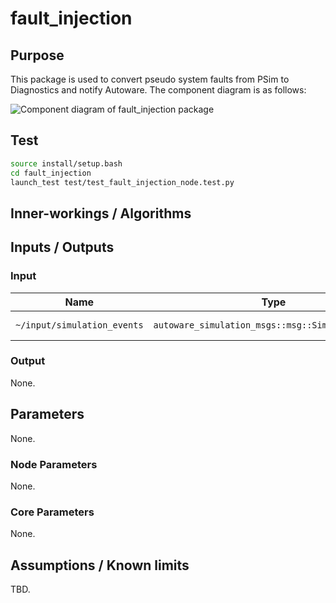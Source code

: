 # fault_injection

## Purpose
This package is used to convert pseudo system faults from PSim to Diagnostics and notify Autoware.
The component diagram is as follows:

![Component diagram of fault_injection package](img/component.drawio.svg)

## Test

```bash
source install/setup.bash
cd fault_injection
launch_test test/test_fault_injection_node.test.py
```

## Inner-workings / Algorithms

## Inputs / Outputs

### Input

| Name                     | Type                                       | Description    |
| ------------------------ | ------------------------------------------ | -------------- |
| `~/input/simulation_events`           | `autoware_simulation_msgs::msg::SimulationEvents`  | simulation events |

### Output
None.
## Parameters
None.

### Node Parameters
None.

### Core Parameters

None.

## Assumptions / Known limits

TBD.
